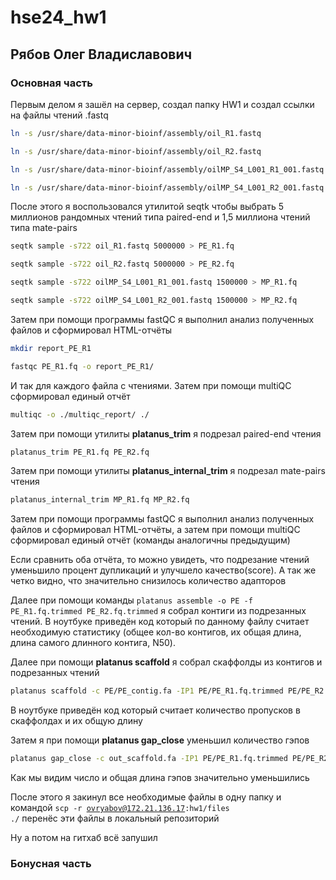 # hse24_hw1
## Рябов Олег Владиславович

### Основная часть

Первым делом я зашёл на сервер, создал папку HW1 и создал ссылки на файлы чтений .fastq

```bash
ln -s /usr/share/data-minor-bioinf/assembly/oil_R1.fastq

ln -s /usr/share/data-minor-bioinf/assembly/oil_R2.fastq

ln -s /usr/share/data-minor-bioinf/assembly/oilMP_S4_L001_R1_001.fastq

ln -s /usr/share/data-minor-bioinf/assembly/oilMP_S4_L001_R2_001.fastq
```



После этого я воспользовался утилитой seqtk чтобы выбрать 5 миллионов рандомных чтений типа paired-end и 1,5 миллиона чтений типа mate-pairs

```bash
seqtk sample -s722 oil_R1.fastq 5000000 > PE_R1.fq

seqtk sample -s722 oil_R2.fastq 5000000 > PE_R2.fq

seqtk sample -s722 oilMP_S4_L001_R1_001.fastq 1500000 > MP_R1.fq

seqtk sample -s722 oilMP_S4_L001_R2_001.fastq 1500000 > MP_R2.fq
```

Затем при помощи программы fastQC я выполнил анализ полученных файлов и сформировал HTML-отчёты 

```bash
mkdir report_PE_R1

fastqc PE_R1.fq -o report_PE_R1/
```

И так для каждого файла с чтениями. Затем при помощи multiQC сформировал единый отчёт

```bash
multiqc -o ./multiqc_report/ ./
```

Затем при помощи утилиты **platanus_trim** я подрезал paired-end чтения

```bash
platanus_trim PE_R1.fq PE_R2.fq
```

Затем при помощи утилиты **platanus_internal_trim** я подрезал mate-pairs чтения

```bash
platanus_internal_trim MP_R1.fq MP_R2.fq
```

Затем при помощи программы fastQC я выполнил анализ полученных файлов и сформировал HTML-отчёты,
а затем при помощи multiQC сформировал единый отчёт (команды аналогичны предыдущим)

Если сравнить оба отчёта, то можно увидеть, что подрезание чтений уменьшило процент дупликаций и улучшело качество(score).
А так же четко видно, что значительно снизилось количество адапторов

Далее при помощи команды 
<code>platanus assemble -o PE -f PE_R1.fq.trimmed PE_R2.fq.trimmed</code>
я собрал контиги из подрезанных чтений.
В ноутбуке приведён код который по данному файлу считает необходимую статистику 
(общее кол-во контигов, их общая длина, длина самого длинного контига, N50).

Далее при помощи **platanus scaffold** я собрал скаффолды из контигов и подрезанных чтений

```bash
platanus scaffold -c PE/PE_contig.fa -IP1 PE/PE_R1.fq.trimmed PE/PE_R2.fq.trimmed -OP2 MP/MP_R1.fq.int_trimmed MP/MP_R2.fq.int_trimmed 
```

В ноутбуке приведён код который считает количество пропусков в скаффолдах и их общую длину

Затем я при помощи **platanus gap_close** уменьшил количество гэпов

```bash
platanus gap_close -c out_scaffold.fa -IP1 PE/PE_R1.fq.trimmed PE/PE_R2.fq.trimmed -OP2 -OP2 MP/MP_R1.fq.int_trimmed MP/MP_R2.fq.int_trimmed 
```

Как мы видим число и общая длина гэпов значительно уменьшились

После этого я закинул все необходимые файлы в одну папку и командой 
<code>scp -r ovryabov@172.21.136.17:hw1/files ./</code>
перенёс эти файлы в локальный репозиторий

Ну а потом на гитхаб всё запушил


### Бонусная часть

